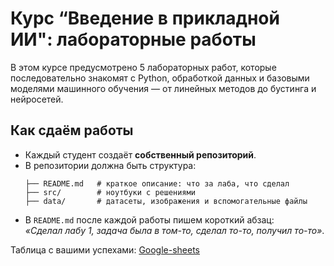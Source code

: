 # Курс “Введение в прикладной ИИ": лабораторные работы

В этом курсе предусмотрено 5 лабораторных работ, которые последовательно знакомят с Python, обработкой данных и базовыми моделями машинного обучения — от линейных методов до бустинга и нейросетей.

## Как сдаём работы
- Каждый студент создаёт **собственный репозиторий**.  
- В репозитории должна быть структура:
  ```
  ├── README.md   # краткое описание: что за лаба, что сделал
  ├── src/        # ноутбуки с решениями
  ├── data/       # датасеты, изображения и вспомогательные файлы
  ```
- В `README.md` после каждой работы пишем короткий абзац:  
  *«Сделал лабу 1, задача была в том-то, сделал то-то, получил то-то»*.  

Таблица с вашими успехами: [Google-sheets](https://docs.google.com/spreadsheets/d/1NOE0D4JQgD6LbvUqWboUI1TFj4P87ugbqUTDquxlGEI/edit?usp=sharing)